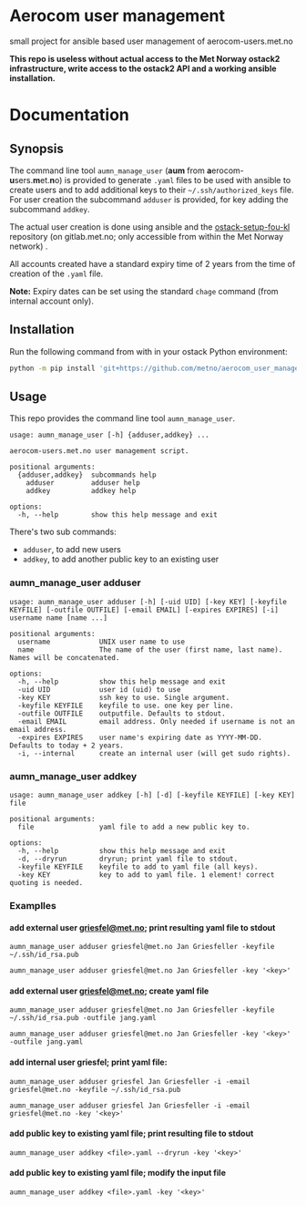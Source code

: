 # Aerocom user management
small project for ansible based user management of aerocom-users.met.no

**This repo is useless without actual access to the Met Norway ostack2 infrastructure, 
write access to the ostack2 API and a working ansible installation.**

# Documentation
## Synopsis
The command line tool `aumn_manage_user` (**aum** from **a**erocom-**u**sers.**m**et.**n**o) is 
provided to generate 
`.yaml` files to be used with ansible to create users and to add additional keys to their 
`~/.ssh/authorized_keys` file.
For user creation the subcommand `adduser` is provided, for key adding the subcommand `addkey`.

The actual user creation is done using ansible and the 
[ostack-setup-fou-kl](https://gitlab.met.no/emep/ostack-setup-fou-kl) repository 
(on gitlab.met.no; only accessible from within the Met Norway network) .

All accounts created have a standard expiry time of 2 years from the time of creation of the `.yaml` file.

**Note:**
Expiry dates can be set using the standard `chage` command (from internal account only).

## Installation
Run the following command from with in your ostack Python environment:

```bash
python -m pip install 'git+https://github.com/metno/aerocom_user_management.git'
```

## Usage
This repo provides the command line tool `aumn_manage_user`.
```
usage: aumn_manage_user [-h] {adduser,addkey} ...

aerocom-users.met.no user management script.

positional arguments:
  {adduser,addkey}  subcommands help
    adduser         adduser help
    addkey          addkey help

options:
  -h, --help        show this help message and exit

```
There's two sub commands:
- `adduser`, to add new users
- `addkey`, to add another public key to an existing user

### aumn_manage_user adduser
```
usage: aumn_manage_user adduser [-h] [-uid UID] [-key KEY] [-keyfile KEYFILE] [-outfile OUTFILE] [-email EMAIL] [-expires EXPIRES] [-i] username name [name ...]

positional arguments:
  username            UNIX user name to use
  name                The name of the user (first name, last name). Names will be concatenated.

options:
  -h, --help          show this help message and exit
  -uid UID            user id (uid) to use
  -key KEY            ssh key to use. Single argument.
  -keyfile KEYFILE    keyfile to use. one key per line.
  -outfile OUTFILE    outputfile. Defaults to stdout.
  -email EMAIL        email address. Only needed if username is not an email address.
  -expires EXPIRES    user name's expiring date as YYYY-MM-DD. Defaults to today + 2 years.
  -i, --internal      create an internal user (will get sudo rights).
```

### aumn_manage_user addkey
```
usage: aumn_manage_user addkey [-h] [-d] [-keyfile KEYFILE] [-key KEY] file

positional arguments:
  file                yaml file to add a new public key to.

options:
  -h, --help          show this help message and exit
  -d, --dryrun        dryrun; print yaml file to stdout.
  -keyfile KEYFILE    keyfile to add to yaml file (all keys).
  -key KEY            key to add to yaml file. 1 element! correct quoting is needed.
```

### Examplles
#### add external user griesfel@met.no; print resulting yaml file to stdout
`aumn_manage_user adduser griesfel@met.no Jan Griesfeller -keyfile ~/.ssh/id_rsa.pub`

`aumn_manage_user adduser griesfel@met.no Jan Griesfeller -key '<key>'`

#### add external user griesfel@met.no; create yaml file
`aumn_manage_user adduser griesfel@met.no Jan Griesfeller -keyfile ~/.ssh/id_rsa.pub -outfile jang.yaml`

`aumn_manage_user adduser griesfel@met.no Jan Griesfeller -key '<key>' -outfile jang.yaml`

#### add internal user griesfel; print yaml file:

`aumn_manage_user adduser griesfel Jan Griesfeller -i -email griesfel@met.no -keyfile ~/.ssh/id_rsa.pub`

`aumn_manage_user adduser griesfel Jan Griesfeller -i -email griesfel@met.no -key '<key>'` 

#### add public key to existing yaml file; print resulting file to stdout 

`aumn_manage_user addkey <file>.yaml --dryrun -key '<key>'`

#### add public key to existing yaml file; modify the input file

`aumn_manage_user addkey <file>.yaml -key '<key>'`
